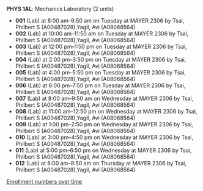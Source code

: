 **PHYS 1AL**: Mechanics Laboratory (2 units)

- **001** (Lab) at 8:00 am–9:50 am on Tuesday at MAYER 2306 by Tsai, Philbert S (A00487028),Yagil, Avi (A08068564)
- **002** (Lab) at 10:00 am–11:50 am on Tuesday at MAYER 2306 by Tsai, Philbert S (A00487028),Yagil, Avi (A08068564)
- **003** (Lab) at 12:00 pm–1:50 pm on Tuesday at MAYER 2306 by Tsai, Philbert S (A00487028),Yagil, Avi (A08068564)
- **004** (Lab) at 2:00 pm–3:50 pm on Tuesday at MAYER 2306 by Tsai, Philbert S (A00487028),Yagil, Avi (A08068564)
- **005** (Lab) at 4:00 pm–5:50 pm on Tuesday at MAYER 2306 by Tsai, Philbert S (A00487028),Yagil, Avi (A08068564)
- **006** (Lab) at 6:00 pm–7:50 pm on Tuesday at MAYER 2306 by Tsai, Philbert S (A00487028),Yagil, Avi (A08068564)
- **007** (Lab) at 8:00 am–9:50 am on Wednesday at MAYER 2306 by Tsai, Philbert S (A00487028),Yagil, Avi (A08068564)
- **008** (Lab) at 11:00 am–12:50 pm on Wednesday at MAYER 2306 by Tsai, Philbert S (A00487028),Yagil, Avi (A08068564)
- **009** (Lab) at 1:00 pm–2:50 pm on Wednesday at MAYER 2306 by Tsai, Philbert S (A00487028),Yagil, Avi (A08068564)
- **010** (Lab) at 3:00 pm–4:50 pm on Wednesday at MAYER 2306 by Tsai, Philbert S (A00487028),Yagil, Avi (A08068564)
- **011** (Lab) at 5:00 pm–6:50 pm on Wednesday at MAYER 2306 by Tsai, Philbert S (A00487028),Yagil, Avi (A08068564)
- **012** (Lab) at 8:00 am–9:50 am on Thursday at MAYER 2306 by Tsai, Philbert S (A00487028),Yagil, Avi (A08068564)

[Enrollment numbers over time](./PHYS1AL.tsv)
